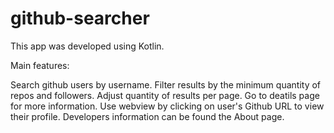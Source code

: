 # github-searcher

This app was developed using Kotlin.

Main features:

Search github users by username.
Filter results by the minimum quantity of repos and followers.
Adjust quantity of results per page.
Go to deatils page for more information.
Use webview by clicking on user's Github URL to view their profile.
Developers information can be found the About page.

